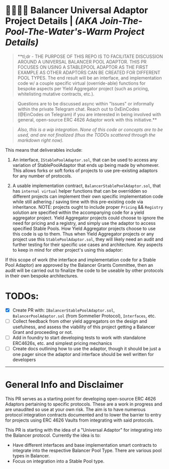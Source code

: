 # 🍷🏊🏻‍♀️ Balancer Universal Adaptor Project Details | _(AKA Join-The-Pool-The-Water's-Warm Project Details)_

> \*\*tl;dr - THE PURPOSE OF THIS REPO IS TO FACILITATE DISCUSSION AROUND A UNIVERSAL BALANCER POOL ADAPTOR. THIS PR FOCUSES ON USING A STABLEPOOL ADAPTOR AS THE FIRST EXAMPLE AS OTHER ADAPTORS CAN BE CREATED FOR DIFFERENT POOL TYPES. The end result will be an interface, and implementation code w/ a couple specific virtual (override-able) functions for bespoke aspects per Yield Aggregator project (such as pricing, whitelisting mutative contracts, etc.).

> Questions are to be discussed async within "Issues" or informally within the private Telegram chat. Reach out to 0xEinCodes (@EinCodes on Telegram) if you are interested in being involved with general, open-source ERC 4626 Adaptor work with this initiative.\*\*

> _Also, this is a wip integration. None of this code or concepts are to be used, and are not finalized (thus the TODOs scattered through the markdown right now)._

This means that deliverables include:

1. An interface, `IStablePoolAdaptor.sol`, that can be used to access any variation of StablePoolAdaptor that ends up being made by whomever. This allows forks or soft forks of projects to use pre-existing adaptors for any number of protocols.

2. A usable implementation contract, `BalancerStablePoolAdaptor.sol`, that has `internal virtual` helper functions that can be overridden so different projects can implement their own specific implementation code while still adhering / saving time with this pre-existing code via inheritance.
   NOTE: projects ought to include proper `Pricing` && `Registry` solution are specified within the accompanying code for a yield aggregator project. Yield Aggregator projects could choose to ignore the need for pricing and a registry, and simply use the adaptor to access specified Stable Pools. How Yield Aggregator projects choose to use this code is up to them. Thus when Yield Aggregator projects or any project use this `StablePoolAdaptor.sol`, they will likely need an audit and further testing for their specific use cases and architecture. Key aspects to keep in mind for other project's using this adaptor:

If this scope of work (the interface and implementation code for a Stable Pool Adaptor) are approved by the Balancer Grants Committee, then an audit will be carried out to finalize the code to be useable by other protocols in their own bespoke architectures.

# **TODOs:**

- [x] Create PR with: `IBalancerStablePoolAdaptor.sol`, `BalancerPoolAdaptor.sol` (from Sommelier Protocol), `Interfaces`, etc.
- [ ] Collect feedback from other yield aggregators on the design and usefulness, and assess the viability of this project getting a Balancer Grant and proceeding or not.
- [ ] Add in foundry to start developing tests to work with standalone ERC4626s, etc. and simplest pricing mechanics
- [ ] Create docs outlining how to use the adaptor, though it should be just a one pager since the adaptor and interface should be well written for developers

---

# **General Info and Disclaimer**

This PR serves as a starting point for developing open-source ERC 4626 Adaptors pertaining to specific protocols. These are a work in progress and are unaudited so use at your own risk. The aim is to have numerous protocol integration contracts documented and to lower the barrier to entry for projects using ERC 4626 Vaults from integrating with said protocols.

This PR is starting with the idea of a "Universal Adaptor" for integrating into the Balancer protocol. Currently the idea is to:

- Have different interfaces and base implementation smart contracts to integrate into the respective Balancer Pool Type. There are various pool types in Balancer.
- Focus on integration into a Stable Pool type.
